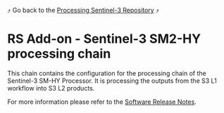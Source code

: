 :arrow_heading_up: Go back to the [Processing Sentinel-3 Repository](../README.md) :arrow_heading_up:

# RS Add-on - Sentinel-3 SM2-HY processing chain

This chain contains the configuration for the processing chain of the Sentinel-3 SM-HY Processor. It is processing the outputs from the S3 L1 workflow into S3 L2 products.

For more information please refer to the [Software Release Notes](./doc/ReleaseNote.md).
